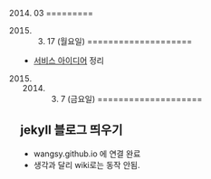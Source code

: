 2014. 03
=========

2014. 3. 17 (월요일)
====================

* [서비스 아이디어](/plans/index) 정리

2015. 2014. 3. 7 (금요일)
====================

jekyll 블로그 띄우기
-----------

* wangsy.github.io 에 연결 완료
* 생각과 달리 wiki로는 동작 안됨.